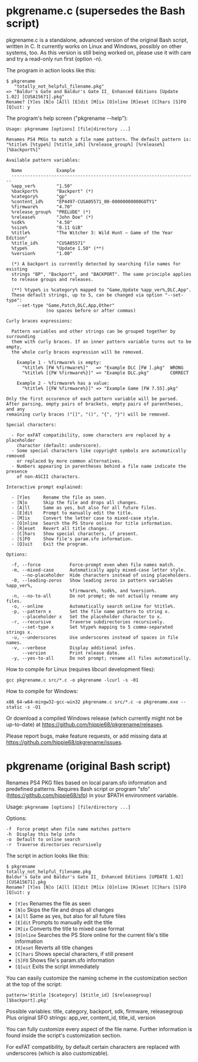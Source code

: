 # pkgrename.c (supersedes the Bash script)

pkgrename.c is a standalone, advanced version of the original Bash script, written in C. It currently works on Linux and Windows, possibly on other systems, too.
As this version is still being worked on, please use it with care and try a read-only run first (option -n).

The program in action looks like this:

    $ pkgrename
       "totally_not_helpful_filename.pkg"
    => "Baldur's Gate and Baldur's Gate II_ Enhanced Editions [Update 1.02] [CUSA15671].pkg"
    Rename? [Y]es [N]o [A]ll [E]dit [M]ix [O]nline [R]eset [C]hars [S]FO [Q]uit: y

The program's help screen ("pkgrename --help"):

    Usage: pkgrename [options] [file|directory ...]
    
    Renames PS4 PKGs to match a file name pattern. The default pattern is:
    "%title% [%type%] [%title_id%] [%release_group%] [%release%] [%backport%]"
    
    Available pattern variables:
    
      Name             Example
      ----------------------------------------------------------------------
      %app_ver%        "1.50"
      %backport%       "Backport" (*)
      %category%       "gp"
      %content_id%     "EP4497-CUSA05571_00-00000000000GOTY1"
      %firmware%       "4.70"
      %release_group%  "PRELUDE" (*)
      %release%        "John Doe" (*)
      %sdk%            "4.50"
      %size%           "0.11 GiB"
      %title%          "The Witcher 3: Wild Hunt – Game of the Year Edition"
      %title_id%       "CUSA05571"
      %type%           "Update 1.50" (**)
      %version%        "1.00"
    
      (*) A backport is currently detected by searching file names for existing
      strings "BP", "Backport", and "BACKPORT". The same principle applies
      to release groups and releases.
    
      (**) %type% is %category% mapped to "Game,Update %app_ver%,DLC,App".
      These default strings, up to 5, can be changed via option "--set-type":
        --set-type "Game,Patch,DLC,App,Other"
                   (no spaces before or after commas)
    
    Curly braces expressions:
    
      Pattern variables and other strings can be grouped together by surrounding
      them with curly braces. If an inner pattern variable turns out to be empty,
      the whole curly braces expression will be removed.
    
        Example 1 - %firmware% is empty:
          "%title% [FW %firmware%]"   => "Example DLC [FW ].pkg"  WRONG
          "%title% [{FW %firmware%}]" => "Example DLC.pkg"        CORRECT
    
        Example 2 - %firmware% has a value:
          "%title% [{FW %firmware%}]" => "Example Game [FW 7.55].pkg"
    
    Only the first occurence of each pattern variable will be parsed.
    After parsing, empty pairs of brackets, empty pairs of parentheses, and any
    remaining curly braces ("[]", "()", "{", "}") will be removed.
    
    Special characters:
    
      - For exFAT compatibility, some characters are replaced by a placeholder
        character (default: underscore).
      - Some special characters like copyright symbols are automatically removed
        or replaced by more common alternatives.
      - Numbers appearing in parentheses behind a file name indicate the presence
        of non-ASCII characters.
    
    Interactive prompt explained:
    
      - [Y]es     Rename the file as seen.
      - [N]o      Skip the file and drops all changes.
      - [A]ll     Same as yes, but also for all future files.
      - [E]dit    Prompt to manually edit the title.
      - [M]ix     Convert the letter case to mixed-case style.
      - [O]nline  Search the PS Store online for title information.
      - [R]eset   Revert all title changes.
      - [C]hars   Show special characters, if present.
      - [S]FO     Show file's param.sfo information.
      - [Q]uit    Exit the program.
    
    Options:
    
      -f, --force           Force-prompt even when file names match.
      -m, --mixed-case      Automatically apply mixed-case letter style.
          --no-placeholder  Hide characters instead of using placeholders.
      -0, --leading-zeros   Show leading zeros in pattern variables %app_ver%,
                            %firmware%, %sdk%, and %version%.
      -n, --no-to-all       Do not prompt; do not actually rename any files.
      -o, --online          Automatically search online for %title%.
      -p, --pattern x       Set the file name pattern to string x.
          --placeholder x   Set the placeholder character to x.
      -r, --recursive       Traverse subdirectories recursively.
          --set-type x      Set %type% mapping to 5 comma-separated strings x.
      -u, --underscores     Use underscores instead of spaces in file names.
      -v, --verbose         Display additional infos.
          --version         Print release date.
      -y, --yes-to-all      Do not prompt; rename all files automatically.

How to compile for Linux (requires libcurl development files):

    gcc pkgrename.c src/*.c -o pkgrename -lcurl -s -01

How to compile for Windows:

    x86_64-w64-mingw32-gcc-win32 pkgrename.c src/*.c -o pkgrename.exe --static -s -O1    

Or download a compiled Windows release (which currently might not be up-to-date) at https://github.com/hippie68/pkgrename/releases.

Please report bugs, make feature requests, or add missing data at https://github.com/hippie68/pkgrename/issues.

# pkgrename (original Bash script)
Renames PS4 PKG files based on local param.sfo information and predefined patterns.
Requires Bash script or program "sfo" (https://github.com/hippie68/sfo) in your $PATH environment variable.

Usage: `pkgrename [options] [file/directory ...]`

Options:

    -f  Force prompt when file name matches pattern
    -h  Display this help info
    -o  Default to online search
    -r  Traverse directories recursively

The script in action looks like this:

    $ pkgrename
    totally_not_helpful_filename.pkg
    Baldur's Gate and Baldur's Gate II_ Enhanced Editions [UPDATE 1.02] [CUSA15671].pkg
    Rename? [Y]es [N]o [A]ll [E]dit [M]ix [O]nline [R]eset [C]hars [S]FO [Q]uit: y

- `[Y]es` Renames the file as seen
- `[N]o` Skips the file and drops all changes
- `[A]ll` Same as yes, but also for all future files
- `[E]dit` Prompts to manually edit the title
- `[M]ix` Converts the title to mixed case format
- `[O]nline` Searches the PS Store online for the current file's title information
- `[R]eset` Reverts all title changes
- `[C]hars` Shows special characters, if still present
- `[S]FO` Shows file's param.sfo information
- `[Q]uit` Exits the script immediately

You can easily customize the naming scheme in the customization section at the top of the script:

    pattern='$title [$category] [$title_id] [$releasegroup] [$backport].pkg'

Possible variables: title, category, backport, sdk, firmware, releasegroup                              
Plus original SFO strings: app_ver, content_id, title_id, version  

You can fully customize every aspect of the file name.
Further information is found inside the script's customization section.

For exFAT compatibility, by default certain characters are replaced with underscores (which is also customizable).
